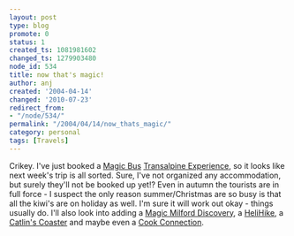 ```yaml
---
layout: post
type: blog
promote: 0
status: 1
created_ts: 1081981602
changed_ts: 1279903480
node_id: 534
title: now that's magic!
author: anj
created: '2004-04-14'
changed: '2010-07-23'
redirect_from:
- "/node/534/"
permalink: "/2004/04/14/now_thats_magic/"
category: personal
tags: [Travels]
---
```

Crikey.  I've just booked a [Magic Bus](http://www.magicbus.co.nz/) [Transalpine Experience](http://www.magicbus.co.nz/index.cfm/ProductDetail/ProductID/8), so it looks like next week's trip is all sorted.  Sure, I've not organized any accommodation, but surely they'll not be booked up yet!?  Even in autumn the tourists are in full force - I suspect the only reason summer/Christmas are so busy is that all the kiwi's are on holiday as well.  I'm sure it will work out okay - things usually do.  I'll also look into adding a [Magic Milford Discovery](http://www.magicbus.co.nz/main/ProductDetail/index.cfm/ProductID/43), a [HeliHike](http://www.helicopter.co.nz/helihike.asp), a [Catlin's Coaster](http://www.magicbus.co.nz/main/ProductDetail/index.cfm/ProductID/75) and maybe even a [Cook Connection](http://www.magicbus.co.nz/main/ProductDetail/index.cfm/ProductID/42).
